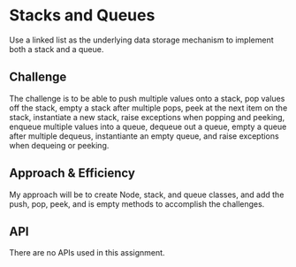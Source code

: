 # Stacks and Queues

Use a linked list as the underlying data storage mechanism to implement both a stack and a queue.

## Challenge

The challenge is to be able to push multiple values onto a stack, pop values off the stack, empty a stack after multiple pops, peek at the next item on the stack, instantiate a new stack, raise exceptions when popping and peeking, enqueue multiple values into a queue, dequeue out a queue, empty a queue after multiple dequeus, instantiante an empty queue, and raise exceptions when dequeing or peeking.

## Approach & Efficiency

My approach will be to create Node, stack, and queue classes, and add the push, pop, peek, and is empty methods to accomplish the challenges.

## API

There are no APIs used in this assignment.
